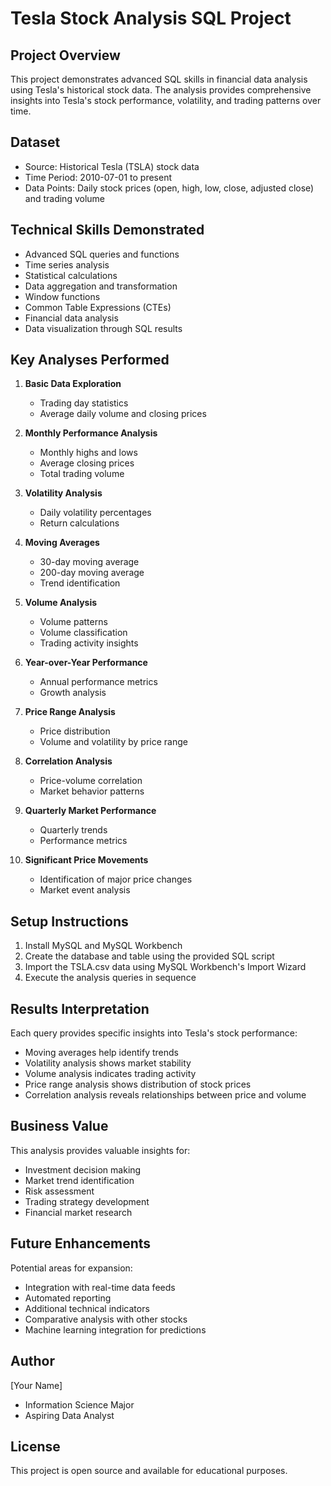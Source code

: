 # Tesla Stock Analysis SQL Project

## Project Overview
This project demonstrates advanced SQL skills in financial data analysis using Tesla's historical stock data. The analysis provides comprehensive insights into Tesla's stock performance, volatility, and trading patterns over time.

## Dataset
- Source: Historical Tesla (TSLA) stock data
- Time Period: 2010-07-01 to present
- Data Points: Daily stock prices (open, high, low, close, adjusted close) and trading volume

## Technical Skills Demonstrated
- Advanced SQL queries and functions
- Time series analysis
- Statistical calculations
- Data aggregation and transformation
- Window functions
- Common Table Expressions (CTEs)
- Financial data analysis
- Data visualization through SQL results

## Key Analyses Performed
1. **Basic Data Exploration**
   - Trading day statistics
   - Average daily volume and closing prices

2. **Monthly Performance Analysis**
   - Monthly highs and lows
   - Average closing prices
   - Total trading volume

3. **Volatility Analysis**
   - Daily volatility percentages
   - Return calculations

4. **Moving Averages**
   - 30-day moving average
   - 200-day moving average
   - Trend identification

5. **Volume Analysis**
   - Volume patterns
   - Volume classification
   - Trading activity insights

6. **Year-over-Year Performance**
   - Annual performance metrics
   - Growth analysis

7. **Price Range Analysis**
   - Price distribution
   - Volume and volatility by price range

8. **Correlation Analysis**
   - Price-volume correlation
   - Market behavior patterns

9. **Quarterly Market Performance**
   - Quarterly trends
   - Performance metrics

10. **Significant Price Movements**
    - Identification of major price changes
    - Market event analysis

## Setup Instructions
1. Install MySQL and MySQL Workbench
2. Create the database and table using the provided SQL script
3. Import the TSLA.csv data using MySQL Workbench's Import Wizard
4. Execute the analysis queries in sequence

## Results Interpretation
Each query provides specific insights into Tesla's stock performance:
- Moving averages help identify trends
- Volatility analysis shows market stability
- Volume analysis indicates trading activity
- Price range analysis shows distribution of stock prices
- Correlation analysis reveals relationships between price and volume

## Business Value
This analysis provides valuable insights for:
- Investment decision making
- Market trend identification
- Risk assessment
- Trading strategy development
- Financial market research

## Future Enhancements
Potential areas for expansion:
- Integration with real-time data feeds
- Automated reporting
- Additional technical indicators
- Comparative analysis with other stocks
- Machine learning integration for predictions

## Author
[Your Name]
- Information Science Major
- Aspiring Data Analyst

## License
This project is open source and available for educational purposes. 